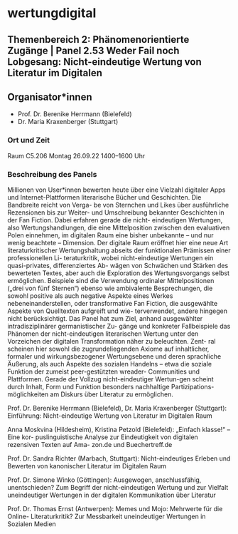 # wertungdigital
## Themenbereich 2: Phänomenorientierte Zugänge | Panel 2.53 Weder Fail noch Lobgesang: Nicht-eindeutige Wertung von Literatur im Digitalen

## Organisator*innen
- Prof. Dr. Berenike Herrmann (Bielefeld)
- Dr. Maria Kraxenberger (Stuttgart)

### Ort und Zeit
Raum C5.206
Montag 26.09.22 1400–1600 Uhr

### Beschreibung des Panels

Millionen von User*innen bewerten heute über eine Vielzahl digitaler Apps und Internet-Plattformen literarische Bücher und Geschichten. Die Bandbreite reicht von Verga-
be von Sternchen und Likes über ausführliche Rezensionen bis zur Weiter- und Umschreibung bekannter Geschichten in der Fan Fiction. Dabei erfahren gerade die nicht-
eindeutigen Wertungen, also Wertungshandlungen, die eine Mittelposition zwischen
den evaluativen Polen einnehmen, im digitalen Raum eine bisher unbekannte – und nur
wenig beachtete – Dimension. Der digitale Raum eröffnet hier eine neue Art literaturkritischer Wertungshaltung abseits der funktionalen Prämissen einer professionellen Li-
teraturkritik, wobei nicht-eindeutige Wertungen ein quasi-privates, differenziertes Ab-
wägen von Schwächen und Stärken des bewerteten Textes, aber auch die Exploration
des Wertungsvorgangs selbst ermöglichen. Beispiele sind die Verwendung ordinaler
Mittelpositionen („drei von fünf Sternen“) ebenso wie ambivalente Besprechungen, die
sowohl positive als auch negative Aspekte eines Werkes nebeneinanderstellen, oder
transformative Fan Fiction, die ausgewählte Aspekte von Quelltexten aufgreift und wie-
terverwendet, andere hingegen nicht berücksichtigt.
Das Panel hat zum Ziel, anhand ausgewählter intradisziplinärer germanistischer Zu-
gänge und konkreter Fallbeispiele das Phänomen der nicht-eindeutigen literarischen
Wertung unter den Vorzeichen der digitalen Transformation näher zu beleuchten. Zent-
ral scheinen hier sowohl die zugrundeliegenden Axiome auf inhaltlicher, formaler und
wirkungsbezogener Wertungsebene und deren sprachliche Äußerung, als auch Aspekte
des sozialen Handelns – etwa die soziale Funktion der zumeist peer-gestützten wreader-
Communities und Plattformen. Gerade der Vollzug nicht-eindeutiger Wertun-gen
scheint durch Inhalt, Form und Funktion besonders nachhaltige Partizipations-
möglichkeiten am Diskurs über Literatur zu ermöglichen.

Prof. Dr. Berenike Herrmann (Bielefeld), Dr. Maria Kraxenberger (Stuttgart): Einführung:
Nicht-eindeutige Wertung von Literatur im Digitalen Raum

Anna Moskvina (Hildesheim), Kristina Petzold (Bielefeld): „Einfach klasse!“ – Eine kor-
puslinguistische Analyse zur Eindeutigkeit von digitalen rezensiven Texten auf Ama-
zon.de und Buechertreff.de

Prof. Dr. Sandra Richter (Marbach, Stuttgart): Nicht-eindeutiges Erleben und Bewerten
von kanonischer Literatur im Digitalen Raum

Prof. Dr. Simone Winko (Göttingen): Ausgewogen, anschlussfähig, unentschieden? Zum
Begriff der nicht-eindeutigen Wertung und zur Vielfalt uneindeutiger Wertungen in
der digitalen Kommunikation über Literatur

Prof. Dr. Thomas Ernst (Antwerpen): Memes und Mojo: Mehrwerte für die Online-
Literaturkritik? Zur Messbarkeit uneindeutiger Wertungen in Sozialen Medien

